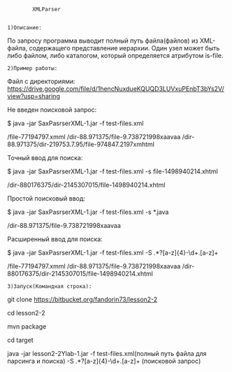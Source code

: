			XMLParser


	1)Описание:
По запросу программа выводит полный путь файла(файлов) из XML-файла, содержащего представление иерархии. Один узел может быть либо файлом, либо каталогом, который определяется атрибутом is-file.

	2)Пример работы:

Файл с директориями:
https://drive.google.com/file/d/1hencNuxdueKQUQD3LUVxuPEnbT3bYs2V/view?usp=sharing

Не введен поисковой запрос:

$ java -jar SaxPasrserXML-1.jar -f test-files.xml

/file-77194797.xmml
/dir-88.971375/file-9.738721998xaavaa
/dir-88.971375/dir-219753.7.95/file-974847.2197xmhtml

Точный ввод для поиска:

$ java -jar SaxPasrserXML-1.jar -f test-files.xml -s file-1498940214.xhtml

/dir-880176375/dir-2145307015/file-1498940214.xhtml

Простой поисковый ввод:

$ java -jar SaxPasrserXML-1.jar -f test-files.xml -s *.java

/dir-88.971375/file-9.738721998xaavaa

Расширенный ввод для поиска:

$ java -jar SaxPasrserXML-1.jar -f test-files.xml -S .*?[a-z]{4}-\d+\.[a-z]+

/file-77194797.xmml
/dir-88.971375/file-9.738721998xaavaa
/dir-880176375/dir-2145307015/file-1498940214.xhtml

	3)Запуск(Командная строка):

git clone https://bitbucket.org/fandorin73/lesson2-2

cd lesson2-2

mvn package

cd target

java -jar lesson2-2Ylab-1.jar -f test-files.xml(полный путь файла для парсинга и поиска) -S .*?[a-z]{4}-\d+\.[a-z]+ (поисковой запрос)